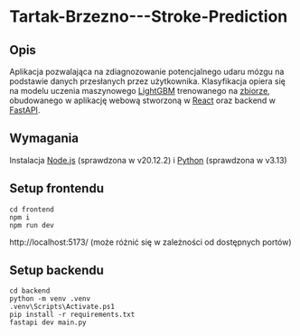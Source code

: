 # Tartak-Brzezno---Stroke-Prediction

## Opis
Aplikacja pozwalająca na zdiagnozowanie potencjalnego udaru mózgu na podstawie danych przesłanych przez użytkownika.
Klasyfikacja opiera się na modelu uczenia maszynowego [LightGBM](https://lightgbm.readthedocs.io/en/stable/) trenowanego na [zbiorze](https://www.kaggle.com/datasets/fedesoriano/stroke-prediction-dataset), obudowanego w aplikację webową stworzoną w [React](https://react.dev/) oraz backend w [FastAPI](https://fastapi.tiangolo.com/).

## Wymagania
Instalacja [Node.js](https://nodejs.org/en) (sprawdzona w v20.12.2) i [Python](https://www.python.org/) (sprawdzona w v3.13) 

## Setup frontendu
```
cd frontend
npm i
npm run dev
```
http://localhost:5173/ (może różnić się w zależności od dostępnych portów)

## Setup backendu
```
cd backend
python -m venv .venv
.venv\Scripts\Activate.ps1
pip install -r requirements.txt
fastapi dev main.py
```

